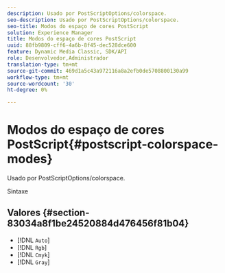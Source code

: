 ```yaml
---
description: Usado por PostScriptOptions/colorspace.
seo-description: Usado por PostScriptOptions/colorspace.
seo-title: Modos do espaço de cores PostScript
solution: Experience Manager
title: Modos do espaço de cores PostScript
uuid: 88fb9809-cff6-4a6b-8f45-dec528dce600
feature: Dynamic Media Classic, SDK/API
role: Desenvolvedor,Administrador
translation-type: tm+mt
source-git-commit: 469d1a5c43a972116a8a2efb0de5708800130a99
workflow-type: tm+mt
source-wordcount: '30'
ht-degree: 0%

---
```



# Modos do espaço de cores PostScript{#postscript-colorspace-modes}

Usado por PostScriptOptions/colorspace.

Sintaxe

## Valores {#section-83034a8f1be24520884d476456f81b04}

* [!DNL `Auto`]
* [!DNL `Rgb`]
* [!DNL `Cmyk`]
* [!DNL `Gray`]

